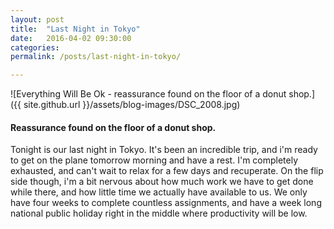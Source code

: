 ```yaml
---
layout: post
title:  "Last Night in Tokyo"
date:   2016-04-02 09:30:00
categories:
permalink: /posts/last-night-in-tokyo/

---
```


![Everything Will Be Ok - reassurance found on the floor of a donut shop.]({{ site.github.url }}/assets/blog-images/DSC_2008.jpg)

#### Reassurance found on the floor of a donut shop.


<p>Tonight is our last night in Tokyo. It's been an incredible trip, and i'm ready to get on the plane tomorrow morning and have a rest. I'm completely exhausted, and can't wait to relax for a few days and recuperate. On the flip side though, i'm a bit nervous about how much work we have to get done while there, and how little time we actually have available to us. We only have four weeks to complete countless assignments, and have a week long national public holiday right in the middle where productivity will be low.</p>
